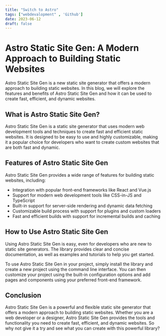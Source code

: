 ```yaml
---
title: "Switch to Astro"
tags: ["webdevalopment" , 'Github']
date: 2023-06-12
draft: false
---
```


# Astro Static Site Gen: A Modern Approach to Building Static Websites

Astro Static Site Gen is a new static site generator that offers a modern approach to building static websites. In this blog, we will explore the features and benefits of Astro Static Site Gen and how it can be used to create fast, efficient, and dynamic websites.

## What is Astro Static Site Gen?

Astro Static Site Gen is a static site generator that uses modern web development tools and techniques to create fast and efficient static websites. It is designed to be easy to use and highly customizable, making it a popular choice for developers who want to create custom websites that are both fast and dynamic.

## Features of Astro Static Site Gen

Astro Static Site Gen provides a wide range of features for building static websites, including:

*   Integration with popular front-end frameworks like React and Vue.js
*   Support for modern web development tools like CSS-in-JS and TypeScript
*   Built-in support for server-side rendering and dynamic data fetching
*   Customizable build process with support for plugins and custom loaders
*   Fast and efficient builds with support for incremental builds and caching

## How to Use Astro Static Site Gen

Using Astro Static Site Gen is easy, even for developers who are new to static site generators. The library provides clear and concise documentation, as well as examples and tutorials to help you get started.

To use Astro Static Site Gen in your project, simply install the library and create a new project using the command line interface. You can then customize your project using the built-in configuration options and add pages and components using your preferred front-end framework.

## Conclusion

Astro Static Site Gen is a powerful and flexible static site generator that offers a modern approach to building static websites. Whether you are a web developer or a designer, Astro Static Site Gen provides the tools and functionality you need to create fast, efficient, and dynamic websites. So why not give it a try and see what you can create with this powerful library?

